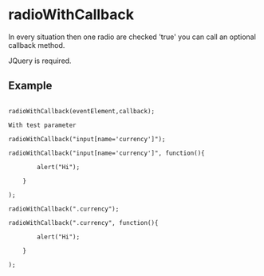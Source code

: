 # radioWithCallback

In every situation then one radio are checked 'true' you can call an optional callback method.

JQuery is required.

## Example

```code

radioWithCallback(eventElement,callback);

With test parameter

radioWithCallback("input[name='currency']");

radioWithCallback("input[name='currency']", function(){

		alert("Hi");

	}

);

radioWithCallback(".currency");

radioWithCallback(".currency", function(){

		alert("Hi");

	}

);

```
